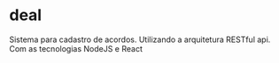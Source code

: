 # deal
Sistema para cadastro de acordos.  Utilizando a arquitetura RESTful api.  Com as tecnologias NodeJS e React
